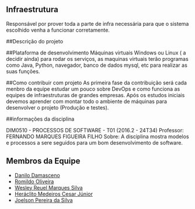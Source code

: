 ## Infraestrutura
Responsável por prover toda a parte de infra necessária para que o sistema escolhido venha a funcionar corretamente.

##Descrição do projeto


##Plataforma de desenvolvimento
  Máquinas virtuais Windows ou Linux ( a decidir ainda) para rodar os serviços, as maquinas virtuais terão programas como Java, Python, navegador, banco de dados mysql, etc para realizar as suas funções.

##Como contribuir com projeto
  As primeira fase da contribuição será cada menbro da equipe estudar um pouco sobre  DevOps e como funciona as equipes de
  infraestruturas de grandes empresas.
  Após os estudos iniciais devemos aprender com montar todo o ambiente de máquinas para desenvolver o projeto (Produção e testes).

##informações da disciplina
  
  DIM0510 - PROCESSOS DE SOFTWARE - T01 (2016.2 - 24T34)
  Professor: FERNANDO MARQUES FIGUEIRA FILHO 
  Sobre: A disciplina mostra modelos e processos a sere seguidos para um bom desenvolvimento de software.

## Membros da Equipe
* [Danilo Damasceno](https://github.com/danilodamasceno)
* [Romildo Oliveira](https://github.com/naosoueu)
* [Wesley Reuel Marques Silva](https://github.com/wreuel)
* [Heráclito Medeiros Cesar Júnior](https://github.com/Heraclito-junior)
* [Joelson Pereira da Silva ](https://github.com/Joelsonpereirah)

